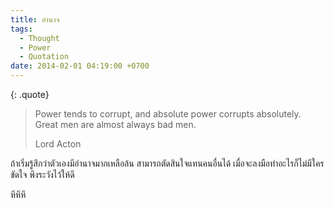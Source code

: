 ```yaml
---
title: อำนาจ
tags:
  - Thought
  - Power
  - Quotation
date: 2014-02-01 04:19:00 +0700
---
```


{: .quote}
> Power tends to corrupt, and absolute power corrupts absolutely. Great men are almost always bad men.
>
> Lord Acton

ถ้าเริ่มรู้สึกว่าตัวเองมีอำนาจมากเหลือล้น สามารถตัดสินใจแทนคนอื่นได้ เมื่อจะลงมือทำอะไรก็ไม่มีใครขัดใจ พึงระวังไว้ให้ดี

หึหึหึ
